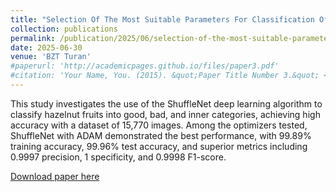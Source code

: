 ```yaml
---
title: "Selection Of The Most Suitable Parameters For Classification Of Hazelnut Fruit Using Shufflenet Deep Learning Algorithm"
collection: publications
permalink: /publication/2025/06/selection-of-the-most-suitable-parameters-for-classification-of-hazelnut-fruit-using-shufflenet-deep-learning-algorithm
date: 2025-06-30
venue: 'BZT Turan'
#paperurl: 'http://academicpages.github.io/files/paper3.pdf'
#citation: 'Your Name, You. (2015). &quot;Paper Title Number 3.&quot; <i>Journal 1</i>. 1(3).'
---
```

This study investigates the use of the ShuffleNet deep learning algorithm to classify hazelnut fruits into good, bad, and inner categories, achieving high accuracy with a dataset of 15,770 images. Among the optimizers tested, ShuffleNet with ADAM demonstrated the best performance, with 99.89% training accuracy, 99.96% test accuracy, and superior metrics including 0.9997 precision, 1 specificity, and 0.9998 F1-score.

[Download paper here](../../../_publications/Selection%20of%20the%20most%20suitable%20parameters%20for%20classification%20of%20hazelnut%20using%20s.pdf)

